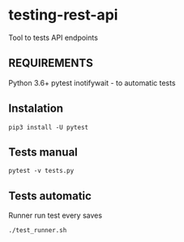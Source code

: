 # testing-rest-api
Tool to tests API endpoints 

REQUIREMENTS
------------
Python 3.6+
pytest
inotifywait - to automatic tests


Instalation
---------------
```
pip3 install -U pytest
```

Tests manual
---------------
```
pytest -v tests.py
```

Tests automatic
---------------
Runner run test every saves
```
./test_runner.sh
```
